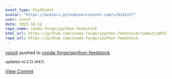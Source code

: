 ```yaml
---
event_type: PushEvent
avatar: "https://avatars.githubusercontent.com/u/814322?"
user: vsoch
date: 2022-10-12
repo_name: conda-forge/spython-feedstock
html_url: https://github.com/conda-forge/spython-feedstock/commit/a0f47db1a075065d7e4c27c0de32103585be6943
repo_url: https://github.com/conda-forge/spython-feedstock
---
```


<a href='https://github.com/vsoch' target='_blank'>vsoch</a> pushed to <a href='https://github.com/conda-forge/spython-feedstock' target='_blank'>conda-forge/spython-feedstock</a>

<small>updated v0.2.13 (#47)</small>

<a href='https://github.com/conda-forge/spython-feedstock/commit/a0f47db1a075065d7e4c27c0de32103585be6943' target='_blank'>View Commit</a>